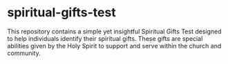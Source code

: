 # spiritual-gifts-test
This repository contains a simple yet insightful Spiritual Gifts Test designed to help individuals identify their spiritual gifts.  These gifts are special abilities given by the Holy Spirit to support and serve within the church and community. 
